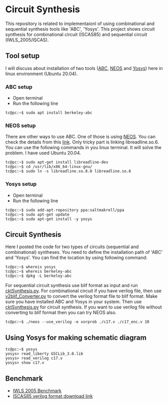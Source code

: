 # Circuit Synthesis
This repository is related to implementaionl of using combinational and sequential synthesis tools like 'ABC', 'Yosys'. This project shows circuit synthesis for combinational circuit (ISCAS85) and sequential circuit (IWLS_2005/ISCAS).

## Tool setup
I will discuss about installation of two tools ([ABC](https://people.eecs.berkeley.edu/~alanmi/abc/), [NEOS](https://bitbucket.org/kavehshm/neos/src/master/) and [Yosys](http://www.clifford.at/yosys/)) here in linux environment (Ubuntu 20.04). 

### ABC setup
- Open terminal
- Run the following line

```console
tc@pc:~$ sudo apt install berkeley-abc
```
### NEOS setup
There are other ways to use ABC. One of those is using [NEOS](https://bitbucket.org/kavehshm/neos/src/master/). You can check the details from this [link](https://bitbucket.org/kavehshm/neos/src/master/). Only tricky part is linking libreadline.so.6. You can use the following commands in you linux terminal. It will solve the problem. I have used Ubuntu 20.04.

```console
tc@pc:~$ sudo apt-get install libreadline-dev
tc@pc:~$ cd /usr/lib/x86_64-linux-gnu/
tc@pc:~$ sudo ln -s libreadline.so.8.0 libreadline.so.6
```

### Yosys setup
- Open terminal
- Run the following line

```console
tc@pc:~$ sudo add-apt-repository ppa:saltmakrell/ppa
tc@pc:~$ sudo apt-get update
tc@pc:~$ sudo apt-get install -y yosys
```

## Circuit Synthesis
Here I posted the code for two types of circuits (sequential and combinational) syntheses. You need to define the installation path of 'ABC' and 'Yosys'. You can find the location by using following command:
```console
tc@pc:~$ whereis yosys
tc@pc:~$ whereis berkeley-abc
tc@pc:~$ dpkg -L berkeley-abc
```
For sequential circuit synthesis use blif format as input and run [cktSynthesis.py](/cktSynthesis.py).
For combinational circuit if you have verilog file, then use [v2blif_Converter.py](/v2blif_Converter.py) to convert the verilog format file to blif format. Make sure you have installed ABC and Yosys in your system. Then use [cktSynthesis.py](/cktSynthesis.py) for circuit synthesis.
If you want to use verilog file without converting to blif format then you can try NEOS also.

```console
tc@pc:~$ ./neos --use_verilog -e xorprob ./c17.v ./c17_enc.v 10
```
## Using Yosys for making schematic diagram
```console
tc@pc:~$ yosys
yosys> read_liberty GSCLib_3.0.lib
yosys> read_verilog c17.v
yosys> show c17.v
```

## Benchmark
- [IWLS 2005 Benchmark](https://iwls.org/iwls2005/benchmarks.html)
- [ISCAS85 verilog format download link](http://www.pld.ttu.ee/~maksim/benchmarks/iscas85/verilog/)
